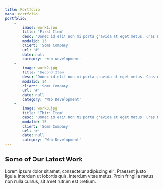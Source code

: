 ```yaml
---
title: Portfolio
menu: Portfolio
portfolio:
    -
        image: work1.jpg
        title: 'First Item'
        desc: 'Donec id elit non mi porta gravida at eget metus. Cras mattis consectetur purus sit amet fermentum.'
        modalid: 13
        client: 'Some Company'
        url: '#'
        date: null
        category: 'Web Development'
    -
        image: work2.jpg
        title: 'Second Item'
        desc: 'Donec id elit non mi porta gravida at eget metus. Cras mattis consectetur purus sit amet fermentum.'
        modalid: 14
        client: 'Some Company'
        url: '#'
        date: null
        category: 'Web Development'
    -
        image: work3.jpg
        title: 'Third Item'
        desc: 'Donec id elit non mi porta gravida at eget metus. Cras mattis consectetur purus sit amet fermentum.'
        modalid: 15
        client: 'Some Company'
        url: '#'
        date: null
        category: 'Web Development'
---
```


## Some of Our Latest Work

Lorem ipsum dolor sit amet, consectetur adipiscing elit. Praesent justo ligula, interdum ut lobortis quis, interdum vitae metus. Proin fringilla metus non nulla cursus, sit amet rutrum est pretium.